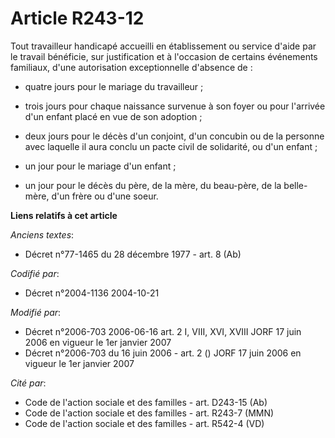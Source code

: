 # Article R243-12

Tout travailleur handicapé accueilli en établissement ou service d'aide par le travail bénéficie, sur justification et à
l'occasion de certains événements familiaux, d'une autorisation exceptionnelle d'absence de :

- quatre jours pour le mariage du travailleur ;

- trois jours pour chaque naissance survenue à son foyer ou pour l'arrivée d'un enfant placé en vue de son adoption ;

- deux jours pour le décès d'un conjoint, d'un concubin ou de la personne avec laquelle il aura conclu un pacte civil de
solidarité, ou d'un enfant ;

- un jour pour le mariage d'un enfant ;

- un jour pour le décès du père, de la mère, du beau-père, de la belle-mère, d'un frère ou d'une soeur.

**Liens relatifs à cet article**

_Anciens textes_:

  - Décret n°77-1465 du 28 décembre 1977 - art. 8 (Ab)

_Codifié par_:

  - Décret n°2004-1136 2004-10-21

_Modifié par_:

  - Décret n°2006-703 2006-06-16 art. 2 I, VIII, XVI, XVIII JORF 17 juin 2006 en vigueur le 1er janvier 2007
  - Décret n°2006-703 du 16 juin 2006 - art. 2 () JORF 17 juin 2006 en vigueur le 1er janvier 2007

_Cité par_:

  - Code de l'action sociale et des familles - art. D243-15 (Ab)
  - Code de l'action sociale et des familles - art. R243-7 (MMN)
  - Code de l'action sociale et des familles - art. R542-4 (VD)
